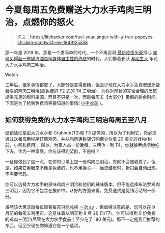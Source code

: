 # 今夏每周五免费赠送大力水手鸡肉三明治，点燃你的怒火

> 原文：<https://lifehacker.com/fuel-your-anger-with-a-free-popeyes-chicken-sandwich-ev-1849125358>

那一年是 2019 年。那是一个更简单的时代，一个不再监测 [最新疫情头条](https://lifehacker.com/we-are-not-ready-for-monkeypox-1849035126)担心 [如何买得起一整罐汽油](https://lifehacker.com/the-fastest-way-to-find-the-cheapest-gas-in-your-area-1848554597)[哀悼身体自主性的终结](https://lifehacker.com/where-to-donate-locally-to-help-people-access-abortions-1848873651)的时代，人们排着长队 [与陌生人](https://www.businessinsider.com/popeyes-chicken-sandwich-return-linked-to-violent-incidents-list-2019-11) 争论大力水手鸡肉三明治。

Watch

三年后，很多事情都变了，大部分是变得更糟，但至少现在大力水手免费赠送那些著名的鸡肉三明治(或免费的 T2 式的 T4 三明治)，为你对现状的完全合理的愤怒提供充足的燃料来源。而且不只是一次，而是每周五[](https://www.qsrmagazine.com/news/popeyes-give-out-free-chicken-sandwiches-fridays-through-grubhub)【大部分】暑假的剩余时间。下面是为了抢到免费鸡需要知道的事情( [小字收录](https://lp-stage.grubhub.com/popeyes-free-sandwich-fridays-2022/) )。

## 如何获得免费的大力水手鸡肉三明治每周五至八月

促销活动是由大力水手和 Grubhub(T2)和 T3 提供的，所以为了利用它，你必须通过送餐应用程序订购鸡肉，并从鸡肉连锁店订购至少价值 20 美元的食物(税前，小费和费用)。所以，为家人点一份晚餐，三明治一到 T4，你就狼吞虎咽地吃下去，作为一种享受。你应该得到奖励，不是吗？

一旦你做到了这一点，在你的订单上加一份鸡肉三明治，你就不会被收费了。但是，如果它看起来不像是免费的，也不用担心——当您结账时，折扣会自动出现。不需要代码。

你可以选择大力水手的原味鸡肉三明治和他们的辣味版本，但不能选择布法罗鸡肉三明治，因为它不包含在报价中。从好的方面来看，免费送货是促销活动的一部分。

虽然该优惠活动每位顾客每天只能兑换 [一次 ay](https://lp-stage.grubhub.com/popeyes-free-sandwich-fridays-2022/) ，但值得注意的是，您可以在 9 月前的每周五利用它。这意味着从明天到 8 月 26 日(T7)，你可以得到 9 份免费的鸡肉三明治(尽管在大力水手食品上至少花了 180 美元)。那不一定是我们推荐的东西，但至少现在你知道它是一个选项。